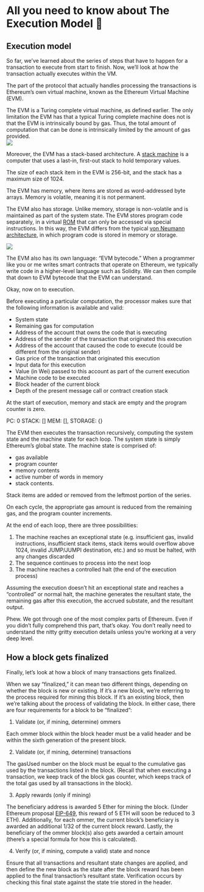 ﻿# All you need to know about The Execution Model 🚀

## Execution model

So far, we’ve learned about the series of steps that have to happen for a transaction to execute from start to finish. Now, we’ll look at how the transaction actually executes within the VM.

The part of the protocol that actually handles processing the transactions is Ethereum’s own virtual machine, known as the Ethereum Virtual Machine (EVM).

The EVM is a Turing complete virtual machine, as defined earlier. The only limitation the EVM has that a typical Turing complete machine does not is that the EVM is intrinsically bound by gas. Thus, the total amount of computation that can be done is intrinsically limited by the amount of gas provided.  
![](https://lh5.googleusercontent.com/Bplawsohn862Xut1echN74jbW9ULOHF41HHuspjAYZCIXfTFrCEgmrZ9caNFT8UyXOBiu0HF0C9e3CfHBykcaUMkTNMWnctHAGyXxOTuVNG5d0wfmgZqACjH2Ct5ZGXZVBQRaciP)

Moreover, the EVM has a stack-based architecture. A [stack machine](https://en.wikipedia.org/wiki/Stack_machine) is a computer that uses a last-in, first-out stack to hold temporary values.

The size of each stack item in the EVM is 256-bit, and the stack has a maximum size of 1024.

The EVM has memory, where items are stored as word-addressed byte arrays. Memory is volatile, meaning it is not permanent.

The EVM also has storage. Unlike memory, storage is non-volatile and is maintained as part of the system state. The EVM stores program code separately, in a virtual [ROM](https://en.wikipedia.org/wiki/Read-only_memory) that can only be accessed via special instructions. In this way, the EVM differs from the typical [von Neumann architecture](https://en.wikipedia.org/wiki/Von_Neumann_architecture), in which program code is stored in memory or storage.

![](https://lh4.googleusercontent.com/V9hJWsUQGS4l6R3LK-Bo7jw2aXPU_f6etCqrnTp1xKffw_dZ6mEsRlugF1hMOQcaxA4QrZeSN-vW6_tBxt84_MJrVBSbh2h-WU2DaK1tCQtTt3l1yMWZz-3WZnlBLiV8EeNEG3hA)

The EVM also has its own language: “EVM bytecode.” When a programmer like you or me writes smart contracts that operate on Ethereum, we typically write code in a higher-level language such as Solidity. We can then compile that down to EVM bytecode that the EVM can understand.

Okay, now on to execution.

Before executing a particular computation, the processor makes sure that the following information is available and valid:

- System state
- Remaining gas for computation
- Address of the account that owns the code that is executing
- Address of the sender of the transaction that originated this execution
- Address of the account that caused the code to execute (could be different from the original sender)
- Gas price of the transaction that originated this execution
- Input data for this execution
- Value (in Wei) passed to this account as part of the current execution
- Machine code to be executed
- Block header of the current block
- Depth of the present message call or contract creation stack

At the start of execution, memory and stack are empty and the program counter is zero.

PC: 0 STACK: [] MEM: [], STORAGE: {}

The EVM then executes the transaction recursively, computing the system state and the machine state for each loop. The system state is simply Ethereum’s global state. The machine state is comprised of:

- gas available
- program counter
- memory contents
- active number of words in memory
- stack contents.

Stack items are added or removed from the leftmost portion of the series.

On each cycle, the appropriate gas amount is reduced from the remaining gas, and the program counter increments.

At the end of each loop, there are three possibilities:

1.  The machine reaches an exceptional state (e.g. insufficient gas, invalid instructions, insufficient stack items, stack items would overflow above 1024, invalid JUMP/JUMPI destination, etc.) and so must be halted, with any changes discarded
2.  The sequence continues to process into the next loop
3.  The machine reaches a controlled halt (the end of the execution process)

Assuming the execution doesn’t hit an exceptional state and reaches a “controlled” or normal halt, the machine generates the resultant state, the remaining gas after this execution, the accrued substate, and the resultant output.

Phew. We got through one of the most complex parts of Ethereum. Even if you didn’t fully comprehend this part, that’s okay. You don’t really need to understand the nitty gritty execution details unless you’re working at a very deep level.

## How a block gets finalized

Finally, let’s look at how a block of many transactions gets finalized.

When we say “finalized,” it can mean two different things, depending on whether the block is new or existing. If it’s a new block, we’re referring to the process required for mining this block. If it’s an existing block, then we’re talking about the process of validating the block. In either case, there are four requirements for a block to be “finalized”:

1. Validate (or, if mining, determine) ommers

Each ommer block within the block header must be a valid header and be within the sixth generation of the present block.

2. Validate (or, if mining, determine) transactions

The gasUsed number on the block must be equal to the cumulative gas used by the transactions listed in the block. (Recall that when executing a transaction, we keep track of the block gas counter, which keeps track of the total gas used by all transactions in the block).

3. Apply rewards (only if mining)

The beneficiary address is awarded 5 Ether for mining the block. (Under Ethereum proposal [EIP-649](https://github.com/ethereum/EIPs/pull/669), this reward of 5 ETH will soon be reduced to 3 ETH). Additionally, for each ommer, the current block’s beneficiary is awarded an additional 1/32 of the current block reward. Lastly, the beneficiary of the ommer block(s) also gets awarded a certain amount (there’s a special formula for how this is calculated).

4. Verify (or, if mining, compute a valid) state and nonce

Ensure that all transactions and resultant state changes are applied, and then define the new block as the state after the block reward has been applied to the final transaction’s resultant state. Verification occurs by checking this final state against the state trie stored in the header.
